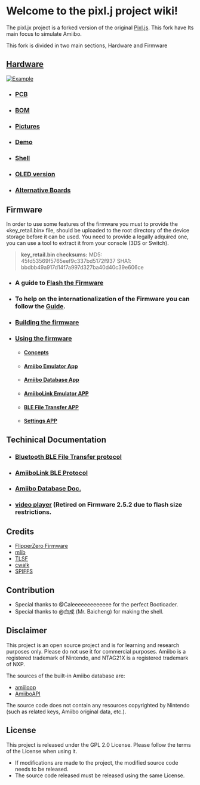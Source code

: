 
# **Welcome to the pixl.j project wiki!**

The pixl.jx project is a forked version of the original [Pixl.js](http://www.espruino.com/Pixl.js). This fork have Its main focus to simulate Amiibo.

This fork is divided in two main sections, Hardware and Firmware


## **[Hardware](01-Hardware)**
[![Example](https://github.com/solosky/pixl.js/raw/main/assets/pixljs-3.jpg "Example")](https://github.com/solosky/pixl.js/raw/main/assets/pixljs-3.jpg "Example")
- ### [PCB](01-Hardware#PCB)
- ### [BOM](01-Hardware#BOM)
- ### [Pictures](01-Hardware#Pictures)
- ### [Demo](01-Hardware#Demo)
- ### [Shell](01-Hardware#Shell)
- ### [OLED version](01-Hardware#OLED-version) 
- ### [Alternative Boards](01-Hardware#alternative-boards)

## **Firmware**
In order to use some features of the firmware you must to provide the «key_retail.bin» file, should be uploaded to the root directory of the device storage before it can be used.  You need to provide a legally adquired one, you can use a tool to extract it from your console (3DS or Switch).
>**key_retail.bin checksums:**
>MD5:	45fd53569f5765eef9c337bd5172f937
>SHA1:	bbdbb49a917d14f7a997d327ba40d40c39e606ce

- ### A guide to [Flash the Firmware](02-Flash-Firmware "Flash the Firmware")
- ### To help on the internationalization of the Firmware you can follow the [Guide](https://github.com/solosky/pixl.js/blob/develop/fw/docs/translation.md).
- ### [Building the firmware](03-Build-Firmware)
- ### [Using the firmware](04-Using-Firmware)
    - #### [Concepts](04-Using-Firmware/#Firmware-Concepts)
    - #### [Amiibo Emulator App](04-Using-Firmware/#Amiibo-Emulator)
    - #### [Amiibo Database App](04-Using-Firmware/#Amiibo-Database)
    - #### [AmiiboLink Emulator APP](04-Using-Firmware/#AmiiboLink)
    - #### [BLE File Transfer APP](04-Using-Firmware/#BLE-File-Transfer)
    - #### [Settings APP](04-Using-Firmware/#Settings-1)

## Techinical Documentation
- ### [Bluetooth BLE File Transfer protocol](05+1-ble_protocol)
- ### [AmiiboLink BLE Protocol](05+2-amiibolink_ble)
- ### [Amiibo Database Doc.](05+3-amiidb)
- ### [video player](05+4-video_player) (Retired on Firmware 2.5.2 due to flash size restrictions.

## Credits

* [FlipperZero Firmware](https://github.com/flipperdevices/flipperzero-firmware)
* [mlib](https://github.com/P-p-H-d/mlib)
* [TLSF](https://github.com/mattconte/tlsf)
* [cwalk](https://github.com/likle/cwalk)
* [SPIFFS](https://github.com/pellepl/spiffs)

## Contribution

* Special thanks to @Caleeeeeeeeeeeee for the perfect Bootloader.
* Special thanks to @白成 (Mr. Baicheng) for making the shell.


## Disclaimer

This project is an open source project and is for learning and research purposes only. Please do not use it for commercial purposes.
Amiibo is a registered trademark of Nintendo, and NTAG21X is a registered trademark of NXP.

The sources of the built-in Amiibo database are:

* [amiiloop](https://download.amiloop.app/)
* [AmiiboAPI](https://www.amiiboapi.com/)

The source code does not contain any resources copyrighted by Nintendo (such as related keys, Amiibo original data, etc.).

## License

This project is released under the GPL 2.0 License. Please follow the terms of the License when using it.

* If modifications are made to the project, the modified source code needs to be released.
* The source code released must be released using the same License.
